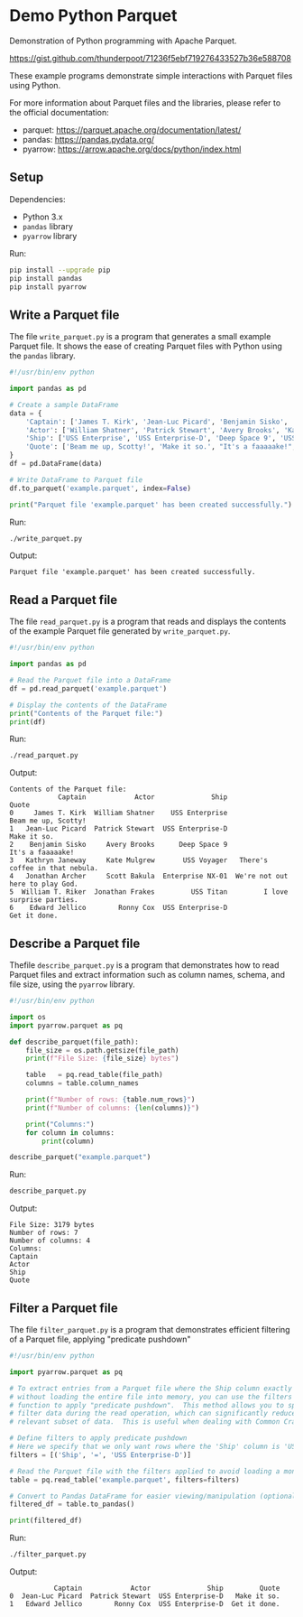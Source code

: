 # Demo Python Parquet

Demonstration of Python programming with Apache Parquet.

https://gist.github.com/thunderpoot/71236f5ebf719276433527b36e588708

These example programs demonstrate simple interactions with Parquet files using Python.

For more information about Parquet files and the libraries, please refer to the official documentation:
- parquet: https://parquet.apache.org/documentation/latest/
- pandas: https://pandas.pydata.org/
- pyarrow: https://arrow.apache.org/docs/python/index.html

## Setup

Dependencies:
- Python 3.x
- `pandas` library
- `pyarrow` library

Run:

```sh
pip install --upgrade pip
pip install pandas
pip install pyarrow
```

## Write a Parquet file

The file `write_parquet.py` is a program that generates a small example Parquet
file. It shows the ease of creating Parquet files with Python using the `pandas`
library.

```python
#!/usr/bin/env python

import pandas as pd

# Create a sample DataFrame
data = {
    'Captain': ['James T. Kirk', 'Jean-Luc Picard', 'Benjamin Sisko', 'Kathryn Janeway', 'Jonathan Archer', 'William T. Riker', 'Edward Jellico'],
    'Actor': ['William Shatner', 'Patrick Stewart', 'Avery Brooks', 'Kate Mulgrew', 'Scott Bakula', 'Jonathan Frakes', 'Ronny Cox'],
    'Ship': ['USS Enterprise', 'USS Enterprise-D', 'Deep Space 9', 'USS Voyager', 'Enterprise NX-01', 'USS Titan', 'USS Enterprise-D'],
    'Quote': ['Beam me up, Scotty!', 'Make it so.', "It's a faaaaake!", "There's coffee in that nebula.", "We're not out here to play God.", 'I love surprise parties.', 'Get it done.']
}
df = pd.DataFrame(data)

# Write DataFrame to Parquet file
df.to_parquet('example.parquet', index=False)

print("Parquet file 'example.parquet' has been created successfully.")
```

Run:

```sh
./write_parquet.py 
```

Output:

```stdout
Parquet file 'example.parquet' has been created successfully.
```

## Read a Parquet file

The file `read_parquet.py` is a program that reads and displays the contents of the example Parquet file generated by `write_parquet.py`.

```python
#!/usr/bin/env python

import pandas as pd

# Read the Parquet file into a DataFrame
df = pd.read_parquet('example.parquet')

# Display the contents of the DataFrame
print("Contents of the Parquet file:")
print(df)
```

Run:

```sh
./read_parquet.py 
```

Output:

```stdout
Contents of the Parquet file:
            Captain            Actor              Ship                            Quote
0     James T. Kirk  William Shatner    USS Enterprise              Beam me up, Scotty!
1   Jean-Luc Picard  Patrick Stewart  USS Enterprise-D                      Make it so.
2    Benjamin Sisko     Avery Brooks      Deep Space 9                 It's a faaaaake!
3   Kathryn Janeway     Kate Mulgrew       USS Voyager   There's coffee in that nebula.
4   Jonathan Archer     Scott Bakula  Enterprise NX-01  We're not out here to play God.
5  William T. Riker  Jonathan Frakes         USS Titan         I love surprise parties.
6    Edward Jellico        Ronny Cox  USS Enterprise-D                     Get it done.
```

## Describe a Parquet file

Thefile `describe_parquet.py` is a program that demonstrates how to read Parquet
files and extract information such as column names, schema, and file size, using
the `pyarrow` library.

```python
#!/usr/bin/env python

import os
import pyarrow.parquet as pq

def describe_parquet(file_path):
    file_size = os.path.getsize(file_path)
    print(f"File Size: {file_size} bytes")

    table   = pq.read_table(file_path)
    columns = table.column_names

    print(f"Number of rows: {table.num_rows}")
    print(f"Number of columns: {len(columns)}")

    print("Columns:")
    for column in columns:
        print(column)

describe_parquet("example.parquet")
```

Run:

```sh
describe_parquet.py       
```

Output:

```stdout
File Size: 3179 bytes
Number of rows: 7
Number of columns: 4
Columns:
Captain
Actor
Ship
Quote
```

## Filter a Parquet file

The file `filter_parquet.py` is a program that demonstrates efficient filtering
of a Parquet file, applying "predicate pushdown"

```python
#!/usr/bin/env python

import pyarrow.parquet as pq

# To extract entries from a Parquet file where the Ship column exactly matches `USS Enterprise-D`
# without loading the entire file into memory, you can use the filters argument in PyArrow's `read_table`
# function to apply "predicate pushdown".  This method allows you to specify conditions that are used to
# filter data during the read operation, which can significantly reduce memory usage by only loading the
# relevant subset of data.  This is useful when dealing with Common Crawl's indexes, because they're huge!

# Define filters to apply predicate pushdown
# Here we specify that we only want rows where the 'Ship' column is 'USS Enterprise-D'
filters = [('Ship', '=', 'USS Enterprise-D')]

# Read the Parquet file with the filters applied to avoid loading a monstrously large file into memory
table = pq.read_table('example.parquet', filters=filters)

# Convert to Pandas DataFrame for easier viewing/manipulation (optional)
filtered_df = table.to_pandas()

print(filtered_df)
```

Run:

```sh
./filter_parquet.py
```

Output:

```stdout
           Captain            Actor              Ship         Quote
0  Jean-Luc Picard  Patrick Stewart  USS Enterprise-D   Make it so.
1   Edward Jellico        Ronny Cox  USS Enterprise-D  Get it done.
```
